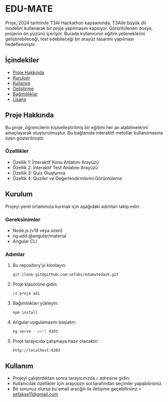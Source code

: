 # EDU-MATE

 Proje, 2024 tarihinde T3AI Hackathon kapsamında, T3AIle büyük dil modelini kullanarak bir proje yapılmasını kapsıyor. Görüntülenen dosya, projenin ön yüzünü içeriyor.
Burada kullanıcının eğitim yeteneklerini geliştirebileceği, test edebileceği bir arayüz tasarımı yapılması hedeflenmiştir.

## İçindekiler

- [Proje Hakkında](#proje-hakkında)
- [Kurulum](#kurulum)
- [Kullanım](#kullanım)
- [Geliştirme](#geliştirme)
- [Bağımlılıklar](#bağımlılıklar)
- [Lisans](#lisans)

## Proje Hakkında

Bu proje, öğrencilerin kişiselleştirilmiş bir eğitimi her an alabilmelerini amaçlayarak oluşturulmuştur. Bu bağlamda interaktif metotlar kullanılmasına özen gösterilmiştir.

### Özellikler

- Özellik 1: İnteraktif Konu Anlatımı Arayüzü
- Özellik 2: İnteraktif Test Anlatımı Arayüzü
- Özellik 3: Quiz Oluşturma
- Özellik 4: Quziler ve Değerlendirmlerini Görüntüleme

## Kurulum

Projeyi yerel ortamınıza kurmak için aşağıdaki adımları takip edin.

### Gereksinimler

- Node.js (v18 veya üzeri)
- ng add @angular/material
- Angular CLI

### Adımlar

1. Bu repository'yi klonlayın:

    ```bash
    git clone git@github.com:sefaks/edumatedash.git
    ```

2. Proje klasörüne gidin:

    ```bash
    cd proje-adi
    ```

3. Bağımlılıkları yükleyin:

    ```bash
    npm install
    ```

4. Angular uygulamasını başlatın:

    ```bash
    ng serve --port 4203
    ```

5. Proje tarayıcıda çalışmaya hazır olacaktır:

    ```bash
    http://localhost:4203
    ```

## Kullanım

- Projeyi çalıştırdıktan sonra tarayıcınızda `/` adresine gidin.
- Kullanıcılak özellikler için arayüüzn sol tarafından seçimler yapabilirsiniz.
- Bir sorunuz olursa bu email aracğılı ile iletişime geçebilirsinz > sefakse11@gmail.com

